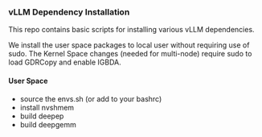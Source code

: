 ### vLLM Dependency Installation

This repo contains basic scripts for installing various vLLM dependencies.

We install the user space packages to local user without requiring use of sudo. The Kernel Space changes (needed for multi-node) require sudo to load GDRCopy and enable IGBDA.

#### User Space
- source the envs.sh (or add to your bashrc)
- install nvshmem
- build deepep
- build deepgemm

